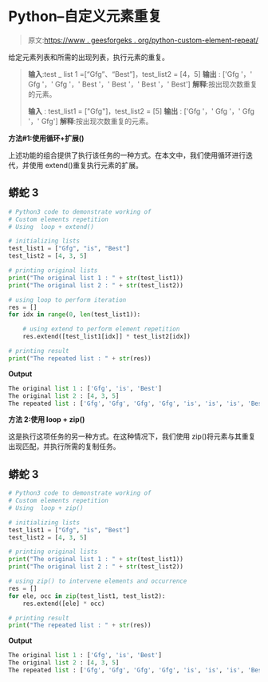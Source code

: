 # Python–自定义元素重复

> 原文:[https://www . geesforgeks . org/python-custom-element-repeat/](https://www.geeksforgeeks.org/python-custom-element-repetition/)

给定元素列表和所需的出现列表，执行元素的重复。

> **输入**:test _ list 1 =[“Gfg”、“Best”]，test_list2 = [4，5]
> **输出** : ['Gfg '，' Gfg '，' Gfg '，' Best '，' Best '，' Best '，' Best']
> **解释**:按出现次数重复的元素。
> 
> **输入** : test_list1 = ["Gfg"]，test_list2 = [5]
> **输出** : ['Gfg '，' Gfg '，' Gfg '，' Gfg']
> **解释**:按出现次数重复的元素。

**方法#1:使用循环+扩展()**

上述功能的组合提供了执行该任务的一种方式。在本文中，我们使用循环进行迭代，并使用 extend()重复执行元素的扩展。

## 蟒蛇 3

```py
# Python3 code to demonstrate working of 
# Custom elements repetition
# Using  loop + extend()

# initializing lists
test_list1 = ["Gfg", "is", "Best"]
test_list2 = [4, 3, 5]

# printing original lists
print("The original list 1 : " + str(test_list1))
print("The original list 2 : " + str(test_list2))

# using loop to perform iteration
res = []
for idx in range(0, len(test_list1)):

    # using extend to perform element repetition
    res.extend([test_list1[idx]] * test_list2[idx])

# printing result 
print("The repeated list : " + str(res))
```

**Output**

```py
The original list 1 : ['Gfg', 'is', 'Best']
The original list 2 : [4, 3, 5]
The repeated list : ['Gfg', 'Gfg', 'Gfg', 'Gfg', 'is', 'is', 'is', 'Best', 'Best', 'Best', 'Best', 'Best']

```

**方法 2:使用 loop + zip()**

这是执行这项任务的另一种方式。在这种情况下，我们使用 zip()将元素与其重复出现匹配，并执行所需的复制任务。

## 蟒蛇 3

```py
# Python3 code to demonstrate working of 
# Custom elements repetition
# Using  loop + zip()

# initializing lists
test_list1 = ["Gfg", "is", "Best"]
test_list2 = [4, 3, 5]

# printing original lists
print("The original list 1 : " + str(test_list1))
print("The original list 2 : " + str(test_list2))

# using zip() to intervene elements and occurrence
res = []
for ele, occ in zip(test_list1, test_list2):
    res.extend([ele] * occ)

# printing result 
print("The repeated list : " + str(res))
```

**Output**

```py
The original list 1 : ['Gfg', 'is', 'Best']
The original list 2 : [4, 3, 5]
The repeated list : ['Gfg', 'Gfg', 'Gfg', 'Gfg', 'is', 'is', 'is', 'Best', 'Best', 'Best', 'Best', 'Best']

```